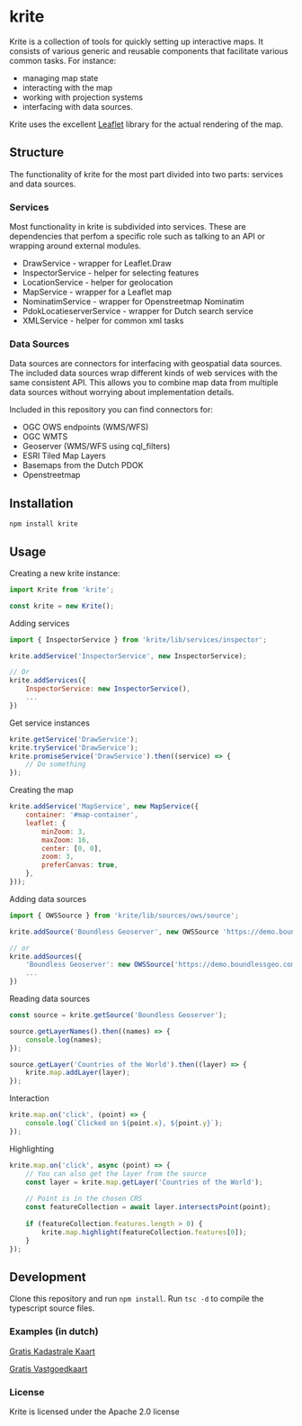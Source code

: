 # krite
Krite is a collection of tools for quickly setting up interactive maps. It consists of various generic and reusable components that facilitate various common tasks. For instance:
 
- managing map state
- interacting with the map
- working with projection systems 
- interfacing with data sources.

Krite uses the excellent [Leaflet](https://github.com/Leaflet/Leaflet) library for the actual rendering of the map.

## Structure
The functionality of krite for the most part divided into two parts: services and data sources.

### Services
Most functionality in krite is subdivided into services. These are dependencies that perfom a specific role such as talking to an API or wrapping around external modules.

- DrawService - wrapper for Leaflet.Draw
- InspectorService - helper for selecting features
- LocationService - helper for geolocation
- MapService - wrapper for a Leaflet map
- NominatimService - wrapper for Openstreetmap Nominatim
- PdokLocatieserverService - wrapper for Dutch search service
- XMLService - helper for common xml tasks

### Data Sources
Data sources are connectors for interfacing with geospatial data sources. The included data sources wrap different kinds of web services with the same consistent API. This allows you to combine map data from multiple data sources without worrying about implementation details.

Included in this repository you can find connectors for:

* OGC OWS endpoints (WMS/WFS)
* OGC WMTS
* Geoserver (WMS/WFS using cql_filters)
* ESRI Tiled Map Layers
* Basemaps from the Dutch PDOK
* Openstreetmap

## Installation
```
npm install krite
```

## Usage
Creating a new krite instance:
```javascript
import Krite from 'krite';

const krite = new Krite();
```

Adding services
```javascript
import { InspectorService } from 'krite/lib/services/inspector';

krite.addService('InspectorService', new InspectorService);

// Or
krite.addServices({
    InspectorService: new InspectorService(),
    ...
})
```

Get service instances
```javascript
krite.getService('DrawService');
krite.tryService('DrawService');
krite.promiseService('DrawService').then((service) => {
    // Do something    
});
```

Creating the map
```javascript
krite.addService('MapService', new MapService({
    container: '#map-container',
    leaflet: {
        minZoom: 3,
        maxZoom: 16,
        center: [0, 0],
        zoom: 3,
        preferCanvas: true,
    },
}));
```

Adding data sources
```javascript
import { OWSSource } from 'krite/lib/sources/ows/source';

krite.addSource('Boundless Geoserver', new OWSSource 'https://demo.boundlessgeo.com/geoserver/ows'));

// or
krite.addSources({
    'Boundless Geoserver': new OWSSource('https://demo.boundlessgeo.com/geoserver/ows'),
    ...
})
```

Reading data sources
```javascript
const source = krite.getSource('Boundless Geoserver');

source.getLayerNames().then((names) => {
    console.log(names);
});

source.getLayer('Countries of the World').then((layer) => {
    krite.map.addLayer(layer);
});
```

Interaction
```javascript
krite.map.on('click', (point) => {
    console.log(`Clicked on ${point.x}, ${point.y}`);
});
```

Highlighting
```javascript
krite.map.on('click', async (point) => {
    // You can also get the layer from the source
    const layer = krite.map.getLayer('Countries of the World');
    
    // Point is in the chosen CRS
    const featureCollection = await layer.intersectsPoint(point);
    
    if (featureCollection.features.length > 0) {
        krite.map.highlight(featureCollection.features[0]);
    }
});
```

## Development
Clone this repository and run `npm install`. Run `tsc -d` to compile the typescript source files.

### Examples (in dutch)
[Gratis Kadastrale Kaart](https://perceelloep.nl/)

[Gratis Vastgoedkaart](https://vastgoedloep.nl/)

### License
Krite is licensed under the Apache 2.0 license
